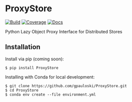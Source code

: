 # ProxyStore

[![Build](https://github.com/gpauloski/ProxyStore/actions/workflows/build.yml/badge.svg)](https://github.com/gpauloski/ProxyStore/actions)
[![Coverage](https://codecov.io/gh/gpauloski/ProxyStore/branch/main/graph/badge.svg?token=16KFBPKF0Y)](https://codecov.io/gh/gpauloski/ProxyStore)
[![Docs](https://readthedocs.org/projects/proxystore/badge/?version=latest)](https://proxystore.readthedocs.io/en/latest/?badge=latest)


Python Lazy Object Proxy Interface for Distributed Stores

## Installation

Install via pip (coming soon):
```
$ pip install ProxyStore
```

Installing with Conda for local development:
```
$ git clone https://github.com/gpauloski/ProxyStore.git
$ cd ProxyStore
$ conda env create --file environment.yml
```
